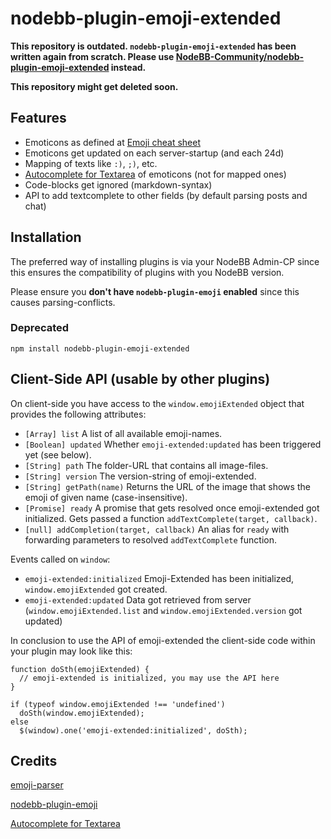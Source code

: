 # nodebb-plugin-emoji-extended

**This repository is outdated. `nodebb-plugin-emoji-extended` has been written again from scratch. Please use [NodeBB-Community/nodebb-plugin-emoji-extended](https://github.com/NodeBB-Community/nodebb-plugin-emoji-extended) instead.**

**This repository might get deleted soon.**

## Features

 + Emoticons as defined at [Emoji cheat sheet](http://www.emoji-cheat-sheet.com)
 + Emoticons get updated on each server-startup (and each 24d)
 + Mapping of texts like `:)`, `;)`, etc.
 + [Autocomplete for Textarea](https://github.com/yuku-t/jquery-textcomplete) of emoticons (not for mapped ones)
 + Code-blocks get ignored (markdown-syntax)
 + API to add textcomplete to other fields (by default parsing posts and chat)

## Installation

The preferred way of installing plugins is via your NodeBB Admin-CP since this ensures the compatibility of plugins with
you NodeBB version.

Please ensure you **don't have `nodebb-plugin-emoji` enabled** since this causes parsing-conflicts.

### Deprecated

    npm install nodebb-plugin-emoji-extended

## Client-Side API (usable by other plugins)

On client-side you have access to the `window.emojiExtended` object that provides the following attributes:

 * `[Array] list` A list of all available emoji-names.
 * `[Boolean] updated` Whether `emoji-extended:updated` has been triggered yet (see below).
 * `[String] path` The folder-URL that contains all image-files.
 * `[String] version` The version-string of emoji-extended.
 * `[String] getPath(name)` Returns the URL of the image that shows the emoji of given name (case-insensitive).
 * `[Promise] ready` A promise that gets resolved once emoji-extended got initialized. Gets passed a function
   `addTextComplete(target, callback)`.
 * `[null] addCompletion(target, callback)` An alias for `ready` with forwarding parameters to resolved
   `addTextComplete` function.

Events called on `window`:

 * `emoji-extended:initialized` Emoji-Extended has been initialized, `window.emojiExtended` got created.
 * `emoji-extended:updated` Data got retrieved from server (`window.emojiExtended.list` and
     `window.emojiExtended.version` got updated)

In conclusion to use the API of emoji-extended the client-side code within your plugin may look like this:

    function doSth(emojiExtended) {
      // emoji-extended is initialized, you may use the API here
    }
    
    if (typeof window.emojiExtended !== 'undefined')
      doSth(window.emojiExtended);
    else
      $(window).one('emoji-extended:initialized', doSth);


## Credits

[emoji-parser](https://github.com/frissdiegurke/emoji-parser)

[nodebb-plugin-emoji](https://github.com/julianlam/nodebb-plugin-emoji)

[Autocomplete for Textarea](https://github.com/yuku-t/jquery-textcomplete)
